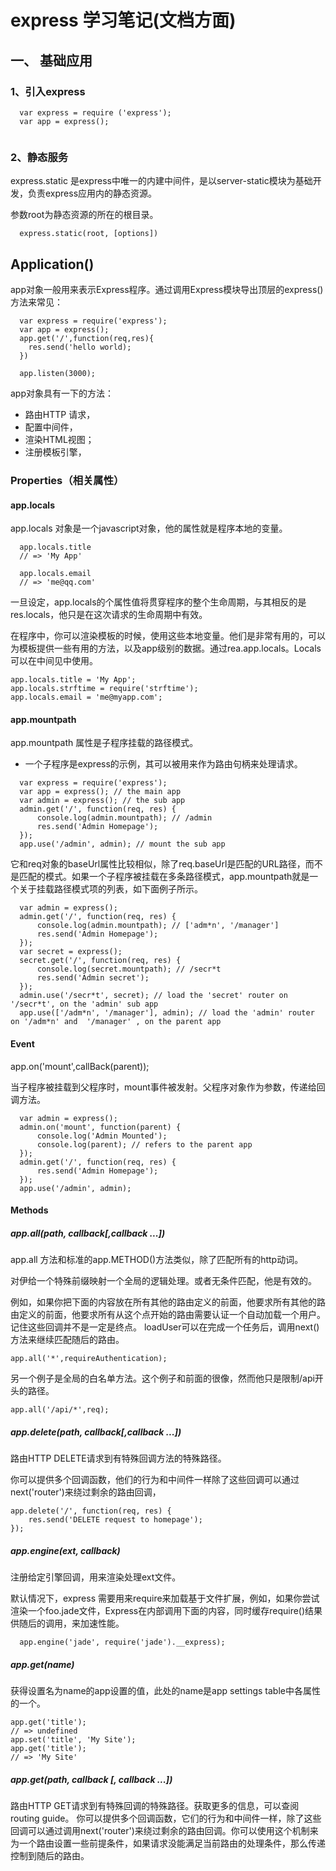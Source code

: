 # express 学习笔记(文档方面)


## 一、 基础应用

### 1、引入express

  ```
    var express = require ('express');
    var app = express();
    
  ```

  ### 2、静态服务

express.static 是express中唯一的内建中间件，是以server-static模块为基础开发，负责express应用内的静态资源。

参数root为静态资源的所在的根目录。


```
  express.static(root, [options])
```

## Application()

app对象一般用来表示Express程序。通过调用Express模块导出顶层的express()方法来常见：

```
  var express = require('express');
  var app = express();
  app.get('/',function(req,res){
    res.send('hello world);
  })

  app.listen(3000);
```

app对象具有一下的方法：

  + 路由HTTP 请求，
  + 配置中间件，
  + 渲染HTML视图；
  + 注册模板引擎，

### Properties（相关属性）

#### app.locals 

app.locals 对象是一个javascript对象，他的属性就是程序本地的变量。

```
  app.locals.title
  // => 'My App'
  
  app.locals.email
  // => 'me@qq.com'
```

一旦设定，app.locals的个属性值将贯穿程序的整个生命周期，与其相反的是res.locals，他只是在这次请求的生命周期中有效。

在程序中，你可以渲染模板的时候，使用这些本地变量。他们是非常有用的，可以为模板提供一些有用的方法，以及app级别的数据。通过rea.app.locals。Locals可以在中间见中使用。

```
app.locals.title = 'My App';
app.locals.strftime = require('strftime');
app.locals.email = 'me@myapp.com';
```

#### app.mountpath 

app.mountpath 属性是子程序挂载的路径模式。

+ 一个子程序是express的示例，其可以被用来作为路由句柄来处理请求。

```
  var express = require('express');
  var app = express(); // the main app
  var admin = express(); // the sub app
  admin.get('/', function(req, res) {
      console.log(admin.mountpath); // /admin
      res.send('Admin Homepage');
  });
  app.use('/admin', admin); // mount the sub app
```

它和req对象的baseUrl属性比较相似，除了req.baseUrl是匹配的URL路径，而不是匹配的模式。如果一个子程序被挂载在多条路径模式，app.mountpath就是一个关于挂载路径模式项的列表，如下面例子所示。

```
  var admin = express();
  admin.get('/', function(req, res) {
      console.log(admin.mountpath); // ['adm*n', '/manager'] 
      res.send('Admin Homepage');
  });
  var secret = express();
  secret.get('/', function(req, res) {
      console.log(secret.mountpath); // /secr*t
      res.send('Admin secret');
  });
  admin.use('/secr*t', secret); // load the 'secret' router on '/secr*t', on the 'admin' sub app
  app.use(['/adm*n', '/manager'], admin); // load the 'admin' router on '/adm*n' and  '/manager' , on the parent app
```

#### Event

app.on('mount',callBack(parent));

当子程序被挂载到父程序时，mount事件被发射。父程序对象作为参数，传递给回调方法。

```
  var admin = express();
  admin.on('mount', function(parent) {
      console.log('Admin Mounted');
      console.log(parent); // refers to the parent app
  });
  admin.get('/', function(req, res) {
      res.send('Admin Homepage');
  });
  app.use('/admin', admin);
```

#### Methods

##### app.all(path, callback[,callback ...])

app.all 方法和标准的app.METHOD()方法类似，除了匹配所有的http动词。

对伊给一个特殊前缀映射一个全局的逻辑处理。或者无条件匹配，他是有效的。

例如，如果你把下面的内容放在所有其他的路由定义的前面，他要求所有其他的路由定义的前面，他要求所有从这个点开始的路由需要认证一个自动加载一个用户。记住这些回调并不是一定是终点。 loadUser可以在完成一个任务后，调用next()方法来继续匹配随后的路由。

```
app.all('*',requireAuthentication);
```

另一个例子是全局的白名单方法。这个例子和前面的很像，然而他只是限制/api开头的路径。

```
app.all('/api/*',req);
```

##### app.delete(path, callback[,callback ...])

路由HTTP DELETE请求到有特殊回调方法的特殊路径。

你可以提供多个回调函数，他们的行为和中间件一样除了这些回调可以通过next('router')来绕过剩余的路由回调，

```
app.delete('/', function(req, res) {
    res.send('DELETE request to homepage');
});
```

##### app.engine(ext, callback)

注册给定引擎回调，用来渲染处理ext文件。

默认情况下，express 需要用来require来加载基于文件扩展，例如，如果你尝试渲染一个foo.jade文件，Express在内部调用下面的内容，同时缓存require()结果供随后的调用，来加速性能。

```
  app.engine('jade', require('jade').__express);
```

##### app.get(name)

获得设置名为name的app设置的值，此处的name是app settings table中各属性的一个。

```
app.get('title');
// => undefined
app.set('title', 'My Site');
app.get('title');
// => 'My Site'
```

##### app.get(path, callback [, callback ...])

路由HTTP GET请求到有特殊回调的特殊路径。获取更多的信息，可以查阅routing guide。 
你可以提供多个回调函数，它们的行为和中间件一样，除了这些回调可以通过调用next('router')来绕过剩余的路由回调。你可以使用这个机制来为一个路由设置一些前提条件，如果请求没能满足当前路由的处理条件，那么传递控制到随后的路由。

